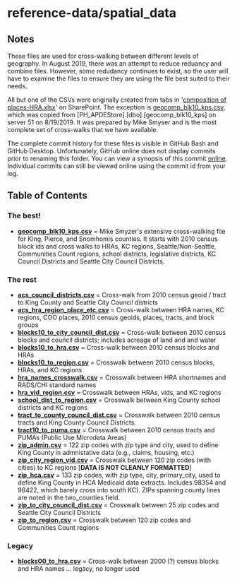 # reference-data/spatial_data

## Notes
These files are used for cross-walking between different levels of geography. In August 2019, there was an attempt to reduce reduancy and combine files. However, some redudancy continues to exist, so the user will have to examine the files to ensure they are using the file best suited to their needs.  

All but one of the CSVs were originally created from tabs in '[composition of places-HRA.xlsx](https://kc1.sharepoint.com/:x:/r/teams/PHc/datareq/_layouts/15/Doc.aspx?sourcedoc=%7BB791BD4F-1554-49F9-8E12-29F132764949%7D&file=composition%20of%20places-HRA.xlsx)' on SharePoint. The exception is [geocomp_blk10_kps.csv](https://github.com/PHSKC-APDE/reference-data/blob/master/spatial_data/geocomp_blk10_kps.csv), which was copied from [PH_APDEStore].[dbo].[geocomp_blk10_kps] on server 51 on 8/19/2019. It was prepared by Mike Smyser and is the most complete set of cross-walks that we have available. 

The complete commit history for these files is visible in GitHub Bash and GitHub Desktop. Unfortunately, GitHub online does not display commits prior to renaming this folder. You can view a synopsis of this commit [online](https://github.com/PHSKC-APDE/reference-data/commit/d86c4ccaa6b02c41e2f06cb485d9efa11cb73ec4). Individual commits can still be viewed online using the commit id from your log. 

## Table of Contents
### The best!
* **[geocomp_blk10_kps.csv](https://github.com/PHSKC-APDE/reference-data/blob/master/spatial_data/geocomp_blk10_kps.csv)** = Mike Smyzer's extensive cross-walking file for King, Pierce, and Snomhomis counties. It starts with 2010 census block ids and cross walks to HRAs, KC regions, Seattle/Non-Seattle, Communities Count regions, school districts, legislative districts, KC Council Districts and Seattle City Council Districts.

### The rest
* **[acs_council_districts.csv](https://github.com/PHSKC-APDE/reference-data/blob/master/spatial_data/acs_council_districts.csv)** = Cross-walk from 2010 census geoid / tract to King County and Seattle City Council districts
* **[acs_hra_region_place_etc.csv](https://github.com/PHSKC-APDE/reference-data/blob/master/spatial_data/acs_hra_region_place_etc.csv)** = Cross-walk between HRA names, KC regions, COO places, 2010 census geoids, places, tracts, and block groups
* **[blocks10_to_city_council_dist.csv](https://github.com/PHSKC-APDE/reference-data/blob/master/spatial_data/blocks10_to_city_council_dist.csv)** = Cross-walk between 2010 census blocks and council districts; includes acreage of land and and water
* **[blocks10_to_hra.csv](https://github.com/PHSKC-APDE/reference-data/blob/master/spatial_data/blocks10_to_hra.csv)** = Cross-walk between 2010 census blocks and HRAs
* **[blocks10_to_region.csv](https://github.com/PHSKC-APDE/reference-data/blob/master/spatial_data/blocks10_to_region.csv)** = Crosswalk between 2010 census blocks, HRAs, and KC regions
* **[hra_names_crosswalk.csv](https://github.com/PHSKC-APDE/reference-data/blob/master/spatial_data/hra_names_crosswalk.csv)** = Crosswalk between HRA shortnames and RADS/CHI standard names
* **[hra_vid_region.csv](https://github.com/PHSKC-APDE/reference-data/blob/master/spatial_data/hra_vid_region.csv)** = Crosswalk between HRAs, vids, and KC regions
* **[school_dist_to_region.csv](https://github.com/PHSKC-APDE/reference-data/blob/master/spatial_data/school_dist_to_region.csv)** = Crosswalk between King County school districts and KC regions
* **[tract_to_county_council_dist.csv](https://github.com/PHSKC-APDE/reference-data/blob/master/spatial_data/tract_to_county_council_dist.csv)** = Crosswalk between 2010 census tracts and King County Council Districts.
* **[tract10_to_puma.csv](https://github.com/PHSKC-APDE/reference-data/blob/master/spatial_data/tract10_to_puma.csv)** = Crosswalk between 2010 census tracts and PUMAs (Public Use Microdata Areas) 
* **[zip_admin.csv](https://github.com/PHSKC-APDE/reference-data/blob/master/spatial_data/zip_admin.csv)** = 122 zip codes with zip type and city, used to define King County in admnistative data (e.g., claims, housing, etc.)
* **[zip_city_region_vid.csv](https://github.com/PHSKC-APDE/reference-data/blob/master/spatial_data/zip_city_region_vid.csv)** = Crosswalk between 120 zip codes (with cities) to KC regions [**DATA IS NOT CLEANLY FORMATTED**]
* **[zip_hca.csv](https://github.com/PHSKC-APDE/reference-data/blob/master/spatial_data/zip_hca.csv)** = 133 zip codes, with zip type, city, primary_city, used to define King County in HCA Medicaid data extracts. Includes 98354 and 98422, 
which barely cross into south KC). ZIPs spanning county lines are noted in the two_counties field.
* **[zip_to_city_council_dist.csv](https://github.com/PHSKC-APDE/reference-data/blob/master/spatial_data/zip_to_city_council_dist.csv)** = Crosswalk between 25 zip codes and Seattle City Council Districts
* **[zip_to_region.csv](https://github.com/PHSKC-APDE/reference-data/blob/master/spatial_data/zip_to_region.csv)** = Crosswalk between 120 zip codes and Communities Count regions

### Legacy
* **[blocks00_to_hra.csv](https://github.com/PHSKC-APDE/reference-data/blob/master/spatial_data/blocks00_to_hra.csv)** = Cross-walk between 2000 (?) census blocks and HRA names ... legacy, no longer used


